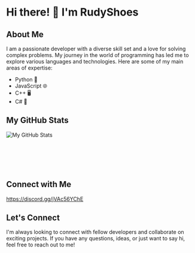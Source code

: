 # Hi there! 👋 I'm RudyShoes



## About Me

I am a passionate developer with a diverse skill set and a love for solving complex problems. My journey in the world of programming has led me to explore various languages and technologies. Here are some of my main areas of expertise:

- Python 🐍
- JavaScript 🌐
- C++ 🖥️
- C# 🔵



## My GitHub Stats

![My GitHub Stats](https://github-readme-stats.vercel.app/api?username=rudyshoes&show_icons=true&theme=radical)

<br>
<br>
<br>
<br>

## Connect with Me

https://discord.gg/jVAc56YChE

## Let's Connect

I'm always looking to connect with fellow developers and collaborate on exciting projects. If you have any questions, ideas, or just want to say hi, feel free to reach out to me!


<br>
<br>
<br>
<br>
